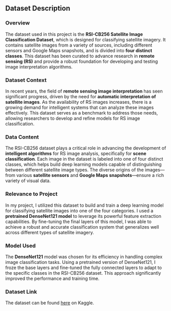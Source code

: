 ## Dataset Description

### Overview

The dataset used in this project is the **RSI-CB256 Satellite Image Classification Dataset**, which is designed for classifying satellite imagery. It contains satellite images from a variety of sources, including different sensors and Google Maps snapshots, and is divided into **four distinct classes**. This dataset has been curated to advance research in **remote sensing (RS)** and provide a robust foundation for developing and testing image interpretation algorithms.

### Dataset Context

In recent years, the field of **remote sensing image interpretation** has seen significant progress, driven by the need for **automatic interpretation of satellite images**. As the availability of RS images increases, there is a growing demand for intelligent systems that can analyze these images effectively. This dataset serves as a benchmark to address those needs, allowing researchers to develop and refine models for RS image classification.

### Data Content

The RSI-CB256 dataset plays a critical role in advancing the development of **intelligent algorithms** for RS image analysis, specifically for **scene classification**. Each image in the dataset is labeled into one of four distinct classes, which helps build deep learning models capable of distinguishing between different satellite image types. The diverse origins of the images—from various **satellite sensors** and **Google Maps snapshots**—ensure a rich variety of visual data.

### Relevance to Project

In my project, I utilized this dataset to build and train a deep learning model for classifying satellite images into one of the four categories. I used a **pretrained DenseNet121 model** to leverage its powerful feature extraction capabilities. By fine-tuning the final layers of this model, I was able to achieve a robust and accurate classification system that generalizes well across different types of satellite imagery.

### Model Used

The **DenseNet121** model was chosen for its efficiency in handling complex image classification tasks. Using a pretrained version of DenseNet121, I froze the base layers and fine-tuned the fully connected layers to adapt to the specific classes in the RSI-CB256 dataset. This approach significantly improved the performance and training time.

### Dataset Link

The dataset can be found [here](https://www.kaggle.com/datasets/mahmoudreda55/satellite-image-classification) on Kaggle.

